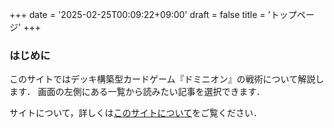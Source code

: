 +++
date = '2025-02-25T00:09:22+09:00'
draft = false
title = 'トップページ'
+++

### はじめに
このサイトではデッキ構築型カードゲーム『ドミニオン』の戦術について解説します．
画面の左側にある一覧から読みたい記事を選択できます．

サイトについて，詳しくは[このサイトについて](./about_this_site/index.md)をご覧ください．
